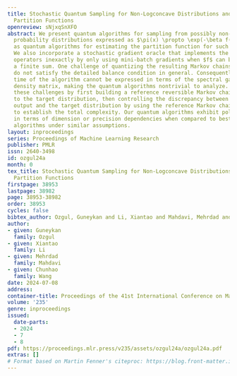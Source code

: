 ```yaml
---
title: Stochastic Quantum Sampling for Non-Logconcave Distributions and Estimating
  Partition Functions
openreview: sNjxqSnXFO
abstract: We present quantum algorithms for sampling from possibly non-logconcave
  probability distributions expressed as $\pi(x) \propto \exp(-\beta f(x))$ as well
  as quantum algorithms for estimating the partition function for such distributions.
  We also incorporate a stochastic gradient oracle that implements the quantum walk
  operators inexactly by only using mini-batch gradients when $f$ can be written as
  a finite sum. One challenge of quantizing the resulting Markov chains is that they
  do not satisfy the detailed balance condition in general. Consequently, the mixing
  time of the algorithm cannot be expressed in terms of the spectral gap of the transition
  density matrix, making the quantum algorithms nontrivial to analyze. We overcame
  these challenges by first building a reference reversible Markov chain that converges
  to the target distribution, then controlling the discrepancy between our algorithm’s
  output and the target distribution by using the reference Markov chain as a bridge
  to establish the total complexity. Our quantum algorithms exhibit polynomial speedups
  in terms of dimension or precision dependencies when compared to best-known classical
  algorithms under similar assumptions.
layout: inproceedings
series: Proceedings of Machine Learning Research
publisher: PMLR
issn: 2640-3498
id: ozgul24a
month: 0
tex_title: Stochastic Quantum Sampling for Non-Logconcave Distributions and Estimating
  Partition Functions
firstpage: 38953
lastpage: 38982
page: 38953-38982
order: 38953
cycles: false
bibtex_author: Ozgul, Guneykan and Li, Xiantao and Mahdavi, Mehrdad and Wang, Chunhao
author:
- given: Guneykan
  family: Ozgul
- given: Xiantao
  family: Li
- given: Mehrdad
  family: Mahdavi
- given: Chunhao
  family: Wang
date: 2024-07-08
address:
container-title: Proceedings of the 41st International Conference on Machine Learning
volume: '235'
genre: inproceedings
issued:
  date-parts:
  - 2024
  - 7
  - 8
pdf: https://proceedings.mlr.press/v235/assets/ozgul24a/ozgul24a.pdf
extras: []
# Format based on Martin Fenner's citeproc: https://blog.front-matter.io/posts/citeproc-yaml-for-bibliographies/
---
```

